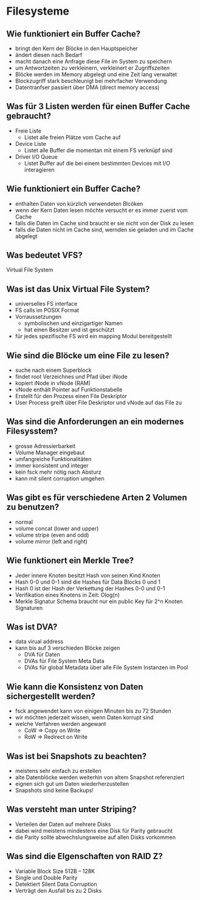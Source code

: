 # Filesysteme

## Wie funktioniert ein Buffer Cache?
* bringt den Kern der Blöcke in den Hauptspeicher
* ändert diesen nach Bedarf
* macht danach eine Anfrage diese File im System zu speichern
* um Antwortzeiten zu verkleinern, verkleinert er Zugriffszeiten
* Blöcke werden im Memory abgelegt und eine Zeit lang verwaltet
* Blockzugriff stark beschleunigt bei mehrfacher Verwendung
* Datentranfser passiert über DMA (direct memory access)

## Was für 3 Listen werden für einen Buffer Cache gebraucht?
* Freie Liste
    * Listet alle freien Plätze vom Cache auf
* Device Liste
    * Listet alle Buffer die momentan mit einem FS verknüpf sind
* Driver I/O Queue
    * Listet Buffer auf die bei einem bestimmten Devices  mit I/O interagieren

## Wie funktioniert ein Buffer Cache?
* enthalten Daten von kürzlich verwendeten Blcöken
* wenn der Kern Daten lesen möchte versucht er es immer zuerst vom Cache
* falls die Daten im Cache sind braucht er sie nicht von der Disk zu lesen
* falls die Daten nicht im Cache sind, wernden sie geladen und im Cache abgelegt

## Was bedeutet VFS?
Virtual File System

## Was ist das Unix Virtual File System?
* universelles FS interface
* FS calls im POSIX Format
* Vorraussetzungen
    * symbolischen und einzigartiger Namen
    * hat einen Besitzer und ist geschützt
* für jedes spezifische FS wird ein mapping Modul bereitgestellt

## Wie sind die Blöcke um eine File zu lesen?
* suche nach einem Superblock
* findet root Verzeichnes und Pfad über iNode
* kopiert iNode in vNode (RAM)
* vNode enthält Pointer auf Funktionstabelle
* Erstellt für den Prozess einen File Deskriptor
* User Process greift über File Deskriptor und vNode auf das File zu

## Was sind die Anforderungen an ein modernes Filesysstem?
* grosse Adressierbarkeit
* Volume Manager eingebaut
* umfangreiche Funktionalitäten
* immer konsistent und integer
* kein fsck mehr nötig nach Absturz
* kann mit silent corruption umgehen

## Was gibt es für verschiedene Arten 2 Volumen zu benutzen?
* normal
* volume concat (lower and upper)
* volume stripe (even and odd)
* volume mirror (left and right)

## Wie funktionert ein Merkle Tree?
* Jeder innere Knoten besitzt Hash von seinen Kind Knoten
* Hash 0-0 und 0-1 sind die Hashes für Data Blocks 0 und 1
* Hash 0 ist der Hash der Verkettung der Hashes 0-0 und 0-1
* Verifikation eines Knotens in Zeit: Olog(n)
* Merkle Signatur Schema braucht nur ein public Key für 2^n Knoten Signaturen

## Was ist DVA?
* data virual address
* kann bis auf 3 verschieden Blöcke zeigen
    * DVA für Daten
    * DVAs für File System Meta Data
    * DVAs für global Metadata über alle File System Instanzen im Pool

## Wie kann die Konsistenz von Daten sichergestellt werden?
* fsck angewendet kann von einigen Minuten bis zu 72 Stunden
* wir möchten jederzeit wissen, wenn Daten korrupt sind
* welche Verfahren werden angewant
    * CoW => Copy on Write
    * RoW => Redirect on Write

## Was ist bei Snapshots zu beachten?
* meistens sehr einfach zu erstellen
* alte Datenblöcke werden weiterhin von altem Snapshot referenziert
* eignen sich gut um Daten wiederherzustellen
* Snapshots sind keine Backups!

## Was versteht man unter Striping?
* Verteilen der Daten auf mehrere Disks
* dabei wird meistens mindestens eine Disk für Parity gebraucht
* die Parity sollte abwechslungsweise auf allen Disks vorkommen

## Was sind die EIgenschaften von RAID Z?
* Variable Block Size 512B – 128K
* Single und Double Parity
* Detektiert Silent Data Corruption
* Verträgt den Ausfall bis zu 2 Disks

